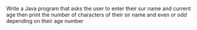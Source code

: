Write a Java program that asks the user to enter their sur name and current age then print the number of characters of their sir name and even or odd depending on their age number